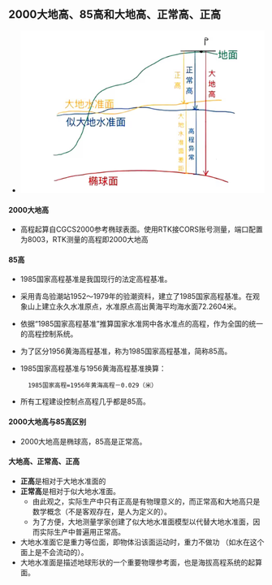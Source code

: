 ## 2000大地高、85高和大地高、正常高、正高
- ![示意图](../../images/height.png)
#### 2000大地高
- 高程起算自CGCS2000参考椭球表面。使用RTK接CORS账号测量，端口配置为8003，RTK测量的高程即2000大地高

#### 85高
- 1985国家高程基准是我国现行的法定高程基准。
- 采用青岛验潮站1952～1979年的验潮资料，建立了1985国家高程基准。在观象山上建立永久水准原点，水准原点高出黄海平均海水面72.2604米。
- 依据“1985国家高程基准”推算国家水准网中各水准点的高程，作为全国的统一的高程控制系统。
- 为了区分1956黄海高程基准，称为1985国家高程基准，简称85高。
- 1985国家高程基准与1956黄海高程基准换算：

		1985国家高程=1956年黄海高程－0.029（米）

- 所有工程建设控制点高程几乎都是85高。

#### 2000大地高与85高区别
- 2000大地高是椭球高，85高是正常高。

#### 大地高、正常高、正高
- **正高**是相对于大地水准面的
- **正常高**是相对于似大地水准面。
	- 由此观之，实际生产中只有正高是有物理意义的，而正常高和大地高只是数学概念（不是客观存在，是人为定义的）。
	- 为了方便，大地测量学家创建了似大地水准面模型以代替大地水准面，因而实际生产中普遍用正常高。
- 大地水准面它是重力等位面，即物体沿该面运动时，重力不做功
（如水在这个面上是不会流动的）。
- 大地水准面是描述地球形状的一个重要物理参考面，也是海拔高程系统的起算面。